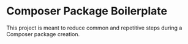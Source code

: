 Composer Package Boilerplate
============================

This project is meant to reduce common and repetitive steps during a Composer package creation.
